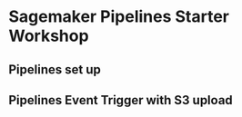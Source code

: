 # Sagemaker Pipelines Starter Workshop

## Pipelines set up

## Pipelines Event Trigger with S3 upload

